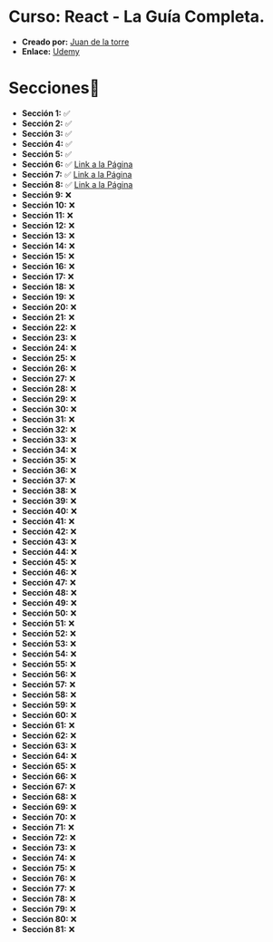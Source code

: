 # Curso: React - La Guía Completa.

-   **Creado por:** [Juan de la torre](https://twitter.com/codigoconjuan)
-   **Enlace:** [Udemy](https://www.udemy.com/course/react-de-principiante-a-experto-creando-mas-de-10-aplicaciones)

# Secciones📌

-   **Sección 1:** ✅
-   **Sección 2:** ✅
-   **Sección 3:** ✅
-   **Sección 4:** ✅
-   **Sección 5:** ✅
-   **Sección 6:** ✅ [Link a la Página](https://seguimiento-veterinaria.netlify.app)
-   **Sección 7:** ✅ [Link a la Página](https://planificador-de-tus-gastos.netlify.app)
-   **Sección 8:** ✅ [Link a la Página](https://cotiza-tus-criptomonedas.netlify.app)
-   **Sección 9:** ❌
-   **Sección 10:** ❌
-   **Sección 11:** ❌
-   **Sección 12:** ❌
-   **Sección 13:** ❌
-   **Sección 14:** ❌
-   **Sección 15:** ❌
-   **Sección 16:** ❌
-   **Sección 17:** ❌
-   **Sección 18:** ❌
-   **Sección 19:** ❌
-   **Sección 20:** ❌
-   **Sección 21:** ❌
-   **Sección 22:** ❌
-   **Sección 23:** ❌
-   **Sección 24:** ❌
-   **Sección 25:** ❌
-   **Sección 26:** ❌
-   **Sección 27:** ❌
-   **Sección 28:** ❌
-   **Sección 29:** ❌
-   **Sección 30:** ❌
-   **Sección 31:** ❌
-   **Sección 32:** ❌
-   **Sección 33:** ❌
-   **Sección 34:** ❌
-   **Sección 35:** ❌
-   **Sección 36:** ❌
-   **Sección 37:** ❌
-   **Sección 38:** ❌
-   **Sección 39:** ❌
-   **Sección 40:** ❌
-   **Sección 41:** ❌
-   **Sección 42:** ❌
-   **Sección 43:** ❌
-   **Sección 44:** ❌
-   **Sección 45:** ❌
-   **Sección 46:** ❌
-   **Sección 47:** ❌
-   **Sección 48:** ❌
-   **Sección 49:** ❌
-   **Sección 50:** ❌
-   **Sección 51:** ❌
-   **Sección 52:** ❌
-   **Sección 53:** ❌
-   **Sección 54:** ❌
-   **Sección 55:** ❌
-   **Sección 56:** ❌
-   **Sección 57:** ❌
-   **Sección 58:** ❌
-   **Sección 59:** ❌
-   **Sección 60:** ❌
-   **Sección 61:** ❌
-   **Sección 62:** ❌
-   **Sección 63:** ❌
-   **Sección 64:** ❌
-   **Sección 65:** ❌
-   **Sección 66:** ❌
-   **Sección 67:** ❌
-   **Sección 68:** ❌
-   **Sección 69:** ❌
-   **Sección 70:** ❌
-   **Sección 71:** ❌
-   **Sección 72:** ❌
-   **Sección 73:** ❌
-   **Sección 74:** ❌
-   **Sección 75:** ❌
-   **Sección 76:** ❌
-   **Sección 77:** ❌
-   **Sección 78:** ❌
-   **Sección 79:** ❌
-   **Sección 80:** ❌
-   **Sección 81:** ❌
